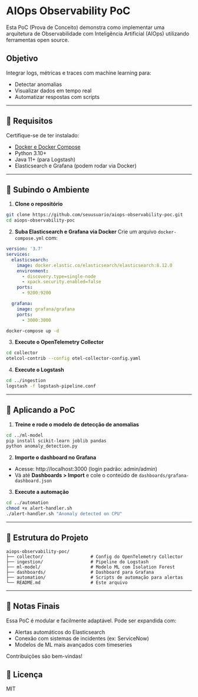 # AIOps Observability PoC

Esta PoC (Prova de Conceito) demonstra como implementar uma arquitetura de Observabilidade com Inteligência Artificial (AIOps) utilizando ferramentas open source.

## Objetivo

Integrar logs, métricas e traces com machine learning para:
- Detectar anomalias
- Visualizar dados em tempo real
- Automatizar respostas com scripts

---

## 🔧 Requisitos

Certifique-se de ter instalado:

- [Docker e Docker Compose](https://docs.docker.com/get-docker/)
- Python 3.10+
- Java 11+ (para Logstash)
- Elasticsearch e Grafana (podem rodar via Docker)

---

## 🚀 Subindo o Ambiente

1. **Clone o repositório**
```bash
git clone https://github.com/seuusuario/aiops-observability-poc.git
cd aiops-observability-poc
```

2. **Suba Elasticsearch e Grafana via Docker**
Crie um arquivo `docker-compose.yml` com:

```yaml
version: '3.7'
services:
  elasticsearch:
    image: docker.elastic.co/elasticsearch/elasticsearch:8.12.0
    environment:
      - discovery.type=single-node
      - xpack.security.enabled=false
    ports:
      - 9200:9200

  grafana:
    image: grafana/grafana
    ports:
      - 3000:3000
```

```bash
docker-compose up -d
```

3. **Execute o OpenTelemetry Collector**
```bash
cd collector
otelcol-contrib --config otel-collector-config.yaml
```

4. **Execute o Logstash**
```bash
cd ../ingestion
logstash -f logstash-pipeline.conf
```

---

## 🧠 Aplicando a PoC

1. **Treine e rode o modelo de detecção de anomalias**
```bash
cd ../ml-model
pip install scikit-learn joblib pandas
python anomaly_detection.py
```

2. **Importe o dashboard no Grafana**
- Acesse: http://localhost:3000 (login padrão: admin/admin)
- Vá até **Dashboards > Import** e cole o conteúdo de `dashboards/grafana-dashboard.json`

3. **Execute a automação**
```bash
cd ../automation
chmod +x alert-handler.sh
./alert-handler.sh "Anomaly detected on CPU"
```

---

## 📂 Estrutura do Projeto

```
aiops-observability-poc/
├── collector/                  # Config do OpenTelemetry Collector
├── ingestion/                  # Pipeline do Logstash
├── ml-model/                   # Modelo ML com Isolation Forest
├── dashboards/                 # Dashboard para Grafana
├── automation/                 # Scripts de automação para alertas
└── README.md                   # Este arquivo
```

---

## 📌 Notas Finais

Essa PoC é modular e facilmente adaptável. Pode ser expandida com:
- Alertas automáticos do Elasticsearch
- Conexão com sistemas de incidentes (ex: ServiceNow)
- Modelos de ML mais avançados com timeseries

Contribuições são bem-vindas!

## 📝 Licença

MIT
